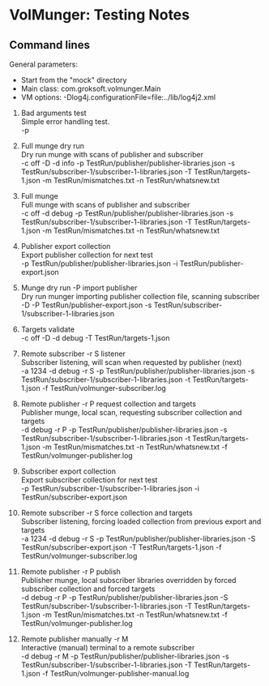 
# VolMunger: Testing Notes

## Command lines
General parameters:
 * Start from the "mock" directory
 * Main class: com.groksoft.volmunger.Main
 * VM options: -Dlog4j.configurationFile=file:../lib/log4j2.xml

1. Bad arguments test<br/>
   Simple error handling test.<br/>
   -p

2. Full munge dry run<br/>
   Dry run munge with scans of publisher and subscriber<br/>
   -c off -D -d info -p TestRun/publisher/publisher-libraries.json -s TestRun/subscriber-1/subscriber-1-libraries.json -T TestRun/targets-1.json -m TestRun/mismatches.txt -n TestRun/whatsnew.txt

3. Full munge<br/> 
   Full munge with scans of publisher and subscriber<br/>
   -c off -d debug -p TestRun/publisher/publisher-libraries.json -s TestRun/subscriber-1/subscriber-1-libraries.json -T TestRun/targets-1.json -m TestRun/mismatches.txt -n TestRun/whatsnew.txt

4. Publisher export collection<br/>
   Export publisher collection for next test<br/>
   -p TestRun/publisher/publisher-libraries.json -i TestRun/publisher-export.json

5. Munge dry run -P import publisher<br/>
   Dry run munger importing publisher collection file, scanning subscriber<br/> 
   -D -P TestRun/publisher-export.json -s TestRun/subscriber-1/subscriber-1-libraries.json

6. Targets validate<br/> 
   -c off -D -d debug -T TestRun/targets-1.json
	
7. Remote subscriber -r S listener<br/>
   Subscriber listening, will scan when requested by publisher (next)<br/> 
   -a 1234 -d debug -r S -p TestRun/publisher/publisher-libraries.json -s TestRun/subscriber-1/subscriber-1-libraries.json -t TestRun/targets-1.json -f TestRun/volmunger-subscriber.log

8. Remote publisher -r P request collection and targets<br/>
   Publisher munge, local scan, requesting subscriber collection and targets<br/>
   -d debug -r P -p TestRun/publisher/publisher-libraries.json -s TestRun/subscriber-1/subscriber-1-libraries.json -t TestRun/targets-1.json -m TestRun/mismatches.txt -n TestRun/whatsnew.txt -f TestRun/volmunger-publisher.log

9. Subscriber export collection<br/> 
   Export subscriber collection for next test<br/>
   -p TestRun/subscriber-1/subscriber-1-libraries.json -i TestRun/subscriber-export.json

10. Remote subscriber -r S force collection and targets<br/>
    Subscriber listening, forcing loaded collection from previous export and targets<br/>
   -a 1234 -d debug -r S -p TestRun/publisher/publisher-libraries.json -S TestRun/subscriber-export.json -T TestRun/targets-1.json -f TestRun/volmunger-subscriber.log

11. Remote publisher -r P publish<br/>
    Publisher munge, local subscriber libraries overridden by forced subscriber collection and forced targets<br/>
   -d debug -r P -p TestRun/publisher/publisher-libraries.json -S TestRun/subscriber-1/subscriber-1-libraries.json -T TestRun/targets-1.json -m TestRun/mismatches.txt -n TestRun/whatsnew.txt -f TestRun/volmunger-publisher.log

12. Remote publisher manually -r M<br/>
    Interactive (manual) terminal to a remote subscriber<br/>
   -d debug -r M -p TestRun/publisher/publisher-libraries.json -s TestRun/subscriber-1/subscriber-1-libraries.json -T TestRun/targets-1.json -f TestRun/volmunger-publisher-manual.log
